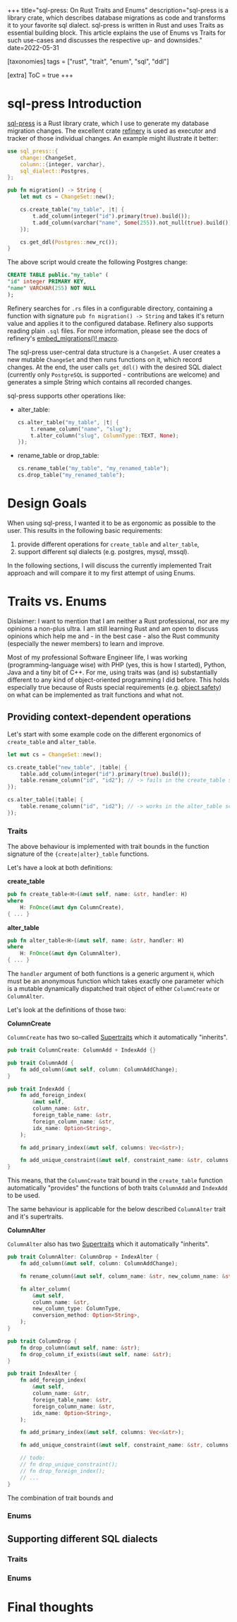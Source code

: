+++
title="sql-press: On Rust Traits and Enums"
description="sql-press is a library crate, which describes database migrations as code and transforms it to your favorite sql dialect. sql-press is written in Rust and uses Traits as essential building block. This article explains the use of Enums vs Traits for such use-cases and discusses the respective up- and downsides."
date=2022-05-31


[taxonomies]
tags = ["rust", "trait", "enum", "sql", "ddl"]

[extra]
ToC = true
+++

# sql-press Introduction
[sql-press][0] is a Rust library crate, which I use to generate my database
migration changes. The excellent crate [refinery][1] is used as executor and
tracker of those individual changes. An example might illustrate it better:

```rust
use sql_press::{
    change::ChangeSet,
    column::{integer, varchar},
    sql_dialect::Postgres,
};

pub fn migration() -> String {
    let mut cs = ChangeSet::new();

    cs.create_table("my_table", |t| {
        t.add_column(integer("id").primary(true).build());
        t.add_column(varchar("name", Some(255)).not_null(true).build());
    });

    cs.get_ddl(Postgres::new_rc());
}
```

The above script would create the following Postgres change:

```sql
CREATE TABLE public."my_table" (
"id" integer PRIMARY KEY,
"name" VARCHAR(255) NOT NULL
);
```

Refinery searches for `.rs` files in a configurable directory, containing a
function with signature `pub fn migration() -> String` and takes it's return value and
applies it to the configured database. Refinery also supports reading plain
`.sql` files. For more information, please see the docs of refinery's
[embed_migrations()! macro][2].

The sql-press user-central data structure is a `ChangeSet`. A user creates a new
mutable `ChangeSet` and then runs functions on it, which record changes. At the
end, the user calls `get_ddl()` with the desired SQL dialect (currently only
`PostgreSQL` is supported - contributions are welcome) and generates a simple
String which contains all recorded changes.

sql-press supports other operations like:
- alter_table:
  ```rust
  cs.alter_table("my_table", |t| {
      t.rename_column("name", "slug");
      t.alter_column("slug", ColumnType::TEXT, None);
  });
  ```
- rename_table or drop_table:
  ```rust
  cs.rename_table("my_table", "my_renamed_table");
  cs.drop_table("my_renamed_table");
  ```

# Design Goals
When using sql-press, I wanted it to be as ergonomic as possible to the user.
This results in the following basic requirements:
1. provide different operations for `create_table` and `alter_table`,
2. support different sql dialects (e.g. postgres, mysql, mssql).

In the following sections, I will discuss the currently implemented Trait
approach and will compare it to my first attempt of using Enums. 

# Traits vs. Enums
Dislaimer: I want to mention that I am neither a Rust professional, nor are my
opinions a non-plus ultra. I am still learning Rust and am open to discuss
opinions which help me and - in the best case - also the Rust community
(especially the newer members) to learn and improve.

Most of my professional Software Engineer life, I was working
(programming-language wise) with PHP (yes, this is how I started), Python, Java
and a tiny bit of C++. For me, using traits was (and is) substantially different
to any kind of object-oriented programming I did before. This holds especially
true because of Rusts special requirements (e.g. [object safety][3]) on what can
be implemented as trait functions and what not.

## Providing context-dependent operations
Let's start with some example code on the different ergonomics of
`create_table` and `alter_table`.

```rust
let mut cs = ChangeSet::new();

cs.create_table("new_table", |table| {
    table.add_column(integer("id").primary(true).build());
    table.rename_column("id", "id2"); // -> fails in the create_table scope
});

cs.alter_table(|table| {
    table.rename_column("id", "id2"); // -> works in the alter_table scope
});
```

### Traits
The above behaviour is implemented with trait bounds in the function signature
of the `{create|alter}_table` functions.

Let's have a look at both definitions:

**create_table**
```rust
pub fn create_table<H>(&mut self, name: &str, handler: H)
where
    H: FnOnce(&mut dyn ColumnCreate),
{ ... }
```

**alter_table**
```rust
pub fn alter_table<H>(&mut self, name: &str, handler: H)
where
    H: FnOnce(&mut dyn ColumnAlter),
{ ... }
```

The `handler` argument of both functions is a generic argument `H`, which must be an
anonymous function which takes exactly one parameter which is a mutable
dynamically dispatched trait object of either `ColumnCreate` or `ColumnAlter`.

Let's look at the definitions of those two:

**ColumnCreate**

`ColumnCreate` has two so-called [Supertraits][4] which it automatically
"inherits".
```rust
pub trait ColumnCreate: ColumnAdd + IndexAdd {}

pub trait ColumnAdd {
    fn add_column(&mut self, column: ColumnAddChange);
}

pub trait IndexAdd {
    fn add_foreign_index(
        &mut self,
        column_name: &str,
        foreign_table_name: &str,
        foreign_column_name: &str,
        idx_name: Option<String>,
    );

    fn add_primary_index(&mut self, columns: Vec<&str>);

    fn add_unique_constraint(&mut self, constraint_name: &str, columns: Vec<&str>);
}
```
This means, that the `ColumnCreate` trait bound in the `create_table` function
automatically "provides" the functions of both traits `ColumnAdd` and `IndexAdd` to be
used. 

The same behaviour is applicable for the below described `ColumnAlter` trait and
it's supertraits.

**ColumnAlter**

`ColumnAlter` also has two [Supertraits][4] which it automatically "inherits".
```rust
pub trait ColumnAlter: ColumnDrop + IndexAlter {
    fn add_column(&mut self, column: ColumnAddChange);

    fn rename_column(&mut self, column_name: &str, new_column_name: &str);

    fn alter_column(
        &mut self,
        column_name: &str,
        new_column_type: ColumnType,
        conversion_method: Option<String>,
    );
}

pub trait ColumnDrop {
    fn drop_column(&mut self, name: &str);
    fn drop_column_if_exists(&mut self, name: &str);
}

pub trait IndexAlter {
    fn add_foreign_index(
        &mut self,
        column_name: &str,
        foreign_table_name: &str,
        foreign_column_name: &str,
        idx_name: Option<String>,
    );

    fn add_primary_index(&mut self, columns: Vec<&str>);

    fn add_unique_constraint(&mut self, constraint_name: &str, columns: Vec<&str>);

    // todo:
    // fn drop_unique_constraint();
    // fn drop_foreign_index();
    // ...
}
```

The combination of trait bounds and 

### Enums

## Supporting different SQL dialects
### Traits

### Enums

# Final thoughts

[0]: https://github.com/elbart/sql-press
[1]: https://crates.io/crates/refinery
[2]: https://docs.rs/refinery/0.8.4/refinery/macro.embed_migrations.html
[3]: https://doc.rust-lang.org/reference/items/traits.html#object-safety
[4]: https://doc.rust-lang.org/book/ch19-03-advanced-traits.html#using-supertraits-to-require-one-traits-functionality-within-another-trait